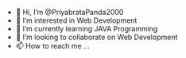 - 👋 Hi, I’m @PriyabrataPanda2000
- 👀 I’m interested in Web Development
- 🌱 I’m currently learning JAVA Programming
- 💞️ I’m looking to collaborate on Web Development
- 📫 How to reach me ...

<!---
PriyabrataPanda2000/PriyabrataPanda2000 is a ✨ special ✨ repository because its `README.md` (this file) appears on your GitHub profile.
You can click the Preview link to take a look at your changes.
--->
